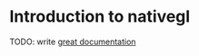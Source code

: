 # Introduction to nativegl

TODO: write [great documentation](http://jacobian.org/writing/what-to-write/)

